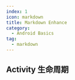 ```yaml
---
index: 1
icon: markdown
title: Markdown Enhance
category:
  - Android Basics
tag:
  - markdown
---
```


## Activity 生命周期